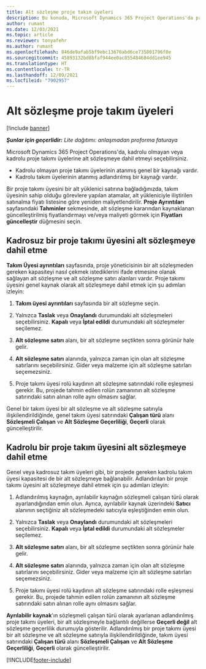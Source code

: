 ```yaml
---
title: Alt sözleşme proje takım üyeleri
description: Bu konuda, Microsoft Dynamics 365 Project Operations'da proje takımı üyeleri için alt sözleşmelerin nasıl oluşturulacağı açıklanmaktadır.
author: rumant
ms.date: 12/03/2021
ms.topic: article
ms.reviewer: tonyafehr
ms.author: rumant
ms.openlocfilehash: 846de9afab5bf9ebc13670abd6ce735801796f0e
ms.sourcegitcommit: 45893132bd8bfaf944ee0ac855484684dd1ee945
ms.translationtype: HT
ms.contentlocale: tr-TR
ms.lasthandoff: 12/09/2021
ms.locfileid: "7902957"
---
```

# <a name="subcontracting-project-team-members"></a>Alt sözleşme proje takım üyeleri

[!include [banner](../../includes/dataverse-preview.md)]

_**Şunlar için geçerlidir:** Lite dağıtımı: anlaşmadan proforma faturaya_

Microsoft Dynamics 365 Project Operations'da, kadrolu olmayan veya kadrolu proje takımı üyelerine alt sözleşmeye dahil etmeyi seçebilirsiniz.

- Kadrolu olmayan proje takımı üyelerinin atanmış genel bir kaynağı vardır.
- Kadrolu takım üyelerinin atanmış adlandırılmış bir kaynağı vardır.

Bir proje takımı üyesini bir alt yüklenici satırına bağladığınızda, takım üyesinin sahip olduğu görevlere yapılan atamalar, alt yükleniciyle iliştirilen satınalma fiyatı listesine göre yeniden maliyetlendirilir.  **Proje Ayrıntıları** sayfasındaki **Tahminler** sekmesinde, alt sözleşme kararından kaynaklanan güncelleştirilmiş fiyatlandırmayı ve/veya maliyeti görmek için **Fiyatları güncelleştir** düğmesini seçin. 

## <a name="subcontracting-an-unstaffed-project-team-member"></a>Kadrosuz bir proje takımı üyesini alt sözleşmeye dahil etme
**Takım Üyesi ayrıntıları** sayfasında, proje yöneticisinin bir alt sözleşmeden gereken kapasiteyi nasıl çekmek istediklerini ifade etmesine olanak sağlayan alt sözleşme ve alt sözleşme satırı alanları vardır. Proje takımı üyesini genel kaynak olarak alt sözleşmeye dahil etmek için şu adımları izleyin:

1.  **Takım üyesi ayrıntıları** sayfasında bir alt sözleşme seçin.

2.  Yalnızca **Taslak** veya **Onaylandı** durumundaki alt sözleşmeleri seçebilirsiniz. **Kapalı** veya **İptal edildi** durumundaki alt sözleşmeler seçilemez. 

3.  **Alt sözleşme satırı** alanı, bir alt sözleşme seçtikten sonra görünür hale gelir.

4.  **Alt sözleşme satırı** alanında, yalnızca zaman için olan alt sözleşme satırlarını seçebilirsiniz. Gider veya malzeme için alt sözleşme satırları seçemezsiniz.

5.  Proje takımı üyesi rolü kaydının alt sözleşme satırındaki rolle eşleşmesi gerekir. Bu, projede tahmin edilen rolün zamanının alt sözleşme satırındaki satın alınan rolle aynı olmasını sağlar. 

Genel bir takım üyesi bir alt sözleşme ve alt sözleşme satırıyla ilişkilendirildiğinde, genel takım üyesi satırındaki **Çalışan türü** alanı **Sözleşmeli Çalışan** ve **Alt Sözleşme Geçerliliği**, **Geçerli** olarak güncelleştirilir.

## <a name="subcontracting-a-staffed-project-team-member"></a>Kadrolu bir proje takım üyesini alt sözleşmeye dahil etme
Genel veya kadrosuz takım üyeleri gibi, bir projede gereken kadrolu takım üyesi kapasitesi de bir alt sözleşmeye bağlanabilir. Adlandırılan bir proje takımı üyesini alt sözleşmeye dahil etmek için şu adımları izleyin:

1.  Adlandırılmış kaynağın, ayrılabilir kaynağın sözleşmeli çalışan türü olarak ayarlandığından emin olun. Ayrıca, ayrılabilir kaynak üzerindeki **Satıcı** alanının seçtiğiniz alt sözleşmedeki satıcıyla eşleştiğinden emin olun. 

2.  Yalnızca **Taslak** veya **Onaylandı** durumundaki alt sözleşmeleri seçebilirsiniz. **Kapalı** veya **İptal edildi** durumundaki alt sözleşmeler seçilemez. 

3.  **Alt sözleşme satırı** alanı, bir alt sözleşme seçtikten sonra görünür hale gelir.

4.  **Alt sözleşme satırı** alanında, yalnızca zaman için olan alt sözleşme satırlarını seçebilirsiniz. Gider veya malzeme için alt sözleşme satırları seçemezsiniz.

5.  Proje takımı üyesi rolü kaydının alt sözleşme satırındaki rolle eşleşmesi gerekir. Bu, projede tahmin edilen rolün zamanının alt sözleşme satırındaki satın alınan rolle aynı olmasını sağlar. 

**Ayrılabilir kaynak**'ın sözleşmeli çalışan türü olarak ayarlanan adlandırılmış proje takımı üyeleri, bir alt sözleşmeyle bağlantılı değillerse **Geçerli değil** alt sözleşme geçerlilik durumuyla gösterilir. Adlandırılmış bir proje takımı üyesi bir alt sözleşme ve alt sözleşme satırıyla ilişkilendirildiğinde, takım üyesi satırındaki **Çalışan türü** alanı **Sözleşmeli Çalışan** ve **Alt Sözleşme Geçerliliği**, **Geçerli** olarak güncelleştirilir.

[!INCLUDE[footer-include](../../includes/footer-banner.md)]
